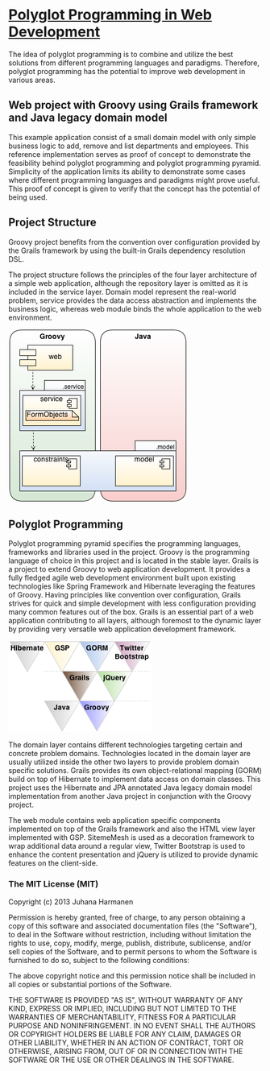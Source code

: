# [Polyglot Programming in Web Development](http://urn.fi/URN:NBN:fi:tty-201309131343) #

The idea of polyglot programming is to combine and utilize the best solutions from different programming languages and paradigms. Therefore, polyglot programming has the potential to improve web development in various areas.

## Web project with Groovy using Grails framework and Java legacy domain model ##

This example application consist of a small domain model with only simple business logic to add, remove and list departments and employees. This reference implementation serves as proof of concept to demonstrate the feasibility behind polyglot programming and polyglot programming pyramid. Simplicity of the application limits its ability to demonstrate some cases where different programming languages and paradigms might prove useful. This proof of concept is given to verify that the concept has the potential of being used.

## Project Structure ##

Groovy project benefits from the convention over configuration provided by the Grails framework by using the built-in Grails dependency resolution DSL.

The project structure follows the principles of the four layer architecture of a simple web application, although the repository layer is omitted as it is included in the service layer. Domain model represent the real-world problem, service provides the data access abstraction and implements the business logic, whereas web module binds the whole application to the web environment.

![Project structure of the Groovy project with Java legacy domain](web-app/images/project_structure_groovy_java_legacy_domain.png)

## Polyglot Programming ##

Polyglot programming pyramid specifies the programming languages, frameworks and libraries used in the project. Groovy is the programming language of choice in this project and is located in the stable layer. Grails is a project to extend Groovy to web application development. It provides a fully fledged agile web development environment built upon existing technologies like Spring Framework and Hibernate leveraging the features of Groovy. Having principles like convention over configuration, Grails strives for quick and simple development with less configuration providing many common features out of the box. Grails is an essential part of a web application contributing to all layers, although foremost to the dynamic layer by providing very versatile web application development framework.

![Polyglot programming pyramid of the Groovy project with Java legacy domain](web-app/images/pyramid_groovy_java_legacy_domain.png)

The domain layer contains different technologies targeting certain and concrete problem domains. Technologies located in the domain layer are usually utilized inside the other two layers to provide problem domain specific solutions. Grails provides its own object-relational mapping (GORM) build on top of Hibernate to implement data access on domain classes. This project uses the Hibernate and JPA annotated Java legacy domain model implementation from another Java project in conjunction with the Groovy project.

The web module contains web application specific components implemented on top of the Grails framework and also the HTML view layer implemented with GSP. SitemeMesh is used as a decoration framework to wrap additional data around a regular view, Twitter Bootstrap is used to enhance the content presentation and jQuery is utilized to provide dynamic features on the client-side.


### The MIT License (MIT) ###

Copyright (c) 2013 Juhana Harmanen

Permission is hereby granted, free of charge, to any person obtaining a copy of
this software and associated documentation files (the "Software"), to deal in
the Software without restriction, including without limitation the rights to
use, copy, modify, merge, publish, distribute, sublicense, and/or sell copies of
the Software, and to permit persons to whom the Software is furnished to do so,
subject to the following conditions:

The above copyright notice and this permission notice shall be included in all
copies or substantial portions of the Software.

THE SOFTWARE IS PROVIDED "AS IS", WITHOUT WARRANTY OF ANY KIND, EXPRESS OR
IMPLIED, INCLUDING BUT NOT LIMITED TO THE WARRANTIES OF MERCHANTABILITY, FITNESS
FOR A PARTICULAR PURPOSE AND NONINFRINGEMENT. IN NO EVENT SHALL THE AUTHORS OR
COPYRIGHT HOLDERS BE LIABLE FOR ANY CLAIM, DAMAGES OR OTHER LIABILITY, WHETHER
IN AN ACTION OF CONTRACT, TORT OR OTHERWISE, ARISING FROM, OUT OF OR IN
CONNECTION WITH THE SOFTWARE OR THE USE OR OTHER DEALINGS IN THE SOFTWARE.


